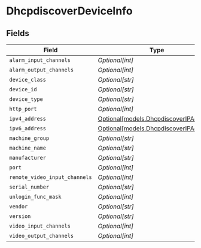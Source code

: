 # DhcpdiscoverDeviceInfo


## Fields

| Field                                                                        | Type                                                                         | Required                                                                     | Description                                                                  |
| ---------------------------------------------------------------------------- | ---------------------------------------------------------------------------- | ---------------------------------------------------------------------------- | ---------------------------------------------------------------------------- |
| `alarm_input_channels`                                                       | *Optional[int]*                                                              | :heavy_minus_sign:                                                           | N/A                                                                          |
| `alarm_output_channels`                                                      | *Optional[int]*                                                              | :heavy_minus_sign:                                                           | N/A                                                                          |
| `device_class`                                                               | *Optional[str]*                                                              | :heavy_minus_sign:                                                           | N/A                                                                          |
| `device_id`                                                                  | *Optional[str]*                                                              | :heavy_minus_sign:                                                           | N/A                                                                          |
| `device_type`                                                                | *Optional[str]*                                                              | :heavy_minus_sign:                                                           | N/A                                                                          |
| `http_port`                                                                  | *Optional[int]*                                                              | :heavy_minus_sign:                                                           | N/A                                                                          |
| `ipv4_address`                                                               | [Optional[models.DhcpdiscoverIPAddress]](../models/dhcpdiscoveripaddress.md) | :heavy_minus_sign:                                                           | N/A                                                                          |
| `ipv6_address`                                                               | [Optional[models.DhcpdiscoverIPAddress]](../models/dhcpdiscoveripaddress.md) | :heavy_minus_sign:                                                           | N/A                                                                          |
| `machine_group`                                                              | *Optional[str]*                                                              | :heavy_minus_sign:                                                           | N/A                                                                          |
| `machine_name`                                                               | *Optional[str]*                                                              | :heavy_minus_sign:                                                           | N/A                                                                          |
| `manufacturer`                                                               | *Optional[str]*                                                              | :heavy_minus_sign:                                                           | N/A                                                                          |
| `port`                                                                       | *Optional[int]*                                                              | :heavy_minus_sign:                                                           | N/A                                                                          |
| `remote_video_input_channels`                                                | *Optional[int]*                                                              | :heavy_minus_sign:                                                           | N/A                                                                          |
| `serial_number`                                                              | *Optional[str]*                                                              | :heavy_minus_sign:                                                           | N/A                                                                          |
| `unlogin_func_mask`                                                          | *Optional[int]*                                                              | :heavy_minus_sign:                                                           | N/A                                                                          |
| `vendor`                                                                     | *Optional[str]*                                                              | :heavy_minus_sign:                                                           | N/A                                                                          |
| `version`                                                                    | *Optional[str]*                                                              | :heavy_minus_sign:                                                           | N/A                                                                          |
| `video_input_channels`                                                       | *Optional[int]*                                                              | :heavy_minus_sign:                                                           | N/A                                                                          |
| `video_output_channels`                                                      | *Optional[int]*                                                              | :heavy_minus_sign:                                                           | N/A                                                                          |
